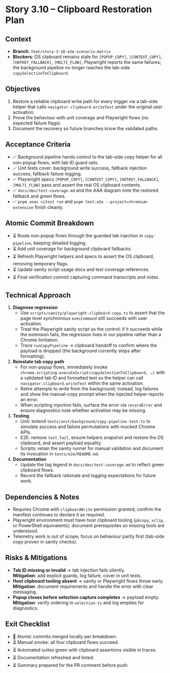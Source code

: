 # Story 3.10 – Clipboard Restoration Plan

## Context

- **Branch**: `feat/story-3-10-e2e-scenario-matrix`
- **Blockers**: OS clipboard remains stale for `[POPUP_COPY]`, `[CONTEXT_COPY]`,
  `[HOTKEY_FALLBACK]`, `[MULTI_FLOW]`; Playwright reports the same failures; the
  background pipeline no longer reaches the tab-side `copySelectionToClipboard`.

## Objectives

1. Restore a reliable clipboard write path for every trigger via a tab-side
   helper that calls `navigator.clipboard.writeText` under the original user
   activation.
2. Prove the behaviour with unit coverage and Playwright flows (no expected
   failure flags).
3. Document the recovery so future branches know the validated paths.

## Acceptance Criteria

- ✅ Background pipeline hands control to the tab-side copy helper for all
  non-popup flows, with tab ID guard rails.
- ✅ Unit tests cover: background write success, fallback injection success,
  fallback failure logging.
- ✅ Playwright specs `[POPUP_COPY]`, `[CONTEXT_COPY]`, `[HOTKEY_FALLBACK]`,
  `[MULTI_FLOW]` pass and assert the real OS clipboard contents.
- ✅ `docs/dev/test-coverage.md` and the AAA diagram note the restored fallback
  and green flows.
- ✅ `pnpm exec vitest run` and
  `pnpm test:e2e --project=chromium-extension` finish cleanly.

## Atomic Commit Breakdown

- ⏳ Route non-popup flows through the guarded tab injection in
  `copy-pipeline`, keeping detailed logging.
- ⏳ Add unit coverage for background clipboard fallbacks.
- ⏳ Refresh Playwright helpers and specs to assert the OS clipboard, removing
  temporary flags.
- ⏳ Update sanity script usage docs and test coverage references.
- ⏳ Final verification commit capturing command transcripts and notes.

## Technical Approach

1. **Diagnose regression**
   - Use `scripts/sanity/playwright-clipboard-copy.ts` to assert that the page
     level synchronous `execCommand` still succeeds with user activation.
   - Treat the Playwright sanity script as the control: if it succeeds while the
     extension fails, the regression lives in our pipeline rather than a Chrome
     limitation.
   - Trace `runCopyPipeline` → clipboard handoff to confirm where the payload is
     dropped (the background currently stops after formatting).
2. **Reinstate tab copy path**
   - For non-popup flows, immediately invoke
     `chrome.scripting.executeScript(copySelectionToClipboard, …)` with a
     validated tab ID and formatted text so the helper can call
     `navigator.clipboard.writeText` within the same activation.
   - Retire attempts to write from the background; instead, log failures and
     show the manual-copy prompt when the injected helper reports an error.
   - When scripting injection fails, surface the error via `recordError` and
     ensure diagnostics note whether activation may be missing.
3. **Testing**
   - Unit: extend `tests/unit/background/copy-pipeline.test.ts` to simulate
     success and failure permutations with mocked Chrome APIs.
   - E2E: remove `test.fail`, ensure helpers snapshot and restore the OS
     clipboard, and assert payload equality.
   - Scripts: retain the sanity runner for manual validation and document its
     invocation in `tests/e2e/README.md`.
4. **Documentation**
   - Update the tag legend in `docs/dev/test-coverage.md` to reflect green
     clipboard flows.
   - Record the fallback rationale and logging expectations for future work.

## Dependencies & Notes

- Requires Chrome with `clipboardWrite` permission granted; confirm the manifest
  continues to declare it as required.
- Playwright environment must have host clipboard tooling (`pbcopy`, `xclip`,
  or PowerShell equivalents); document prerequisites so missing tools are
  understood.
- Telemetry work is out of scope; focus on behaviour parity first (tab-side copy
  proven in sanity checks).

## Risks & Mitigations

- **Tab ID missing or invalid** → tab injection fails silently.  
  **Mitigation**: add explicit guards, log failure, cover in unit tests.
- **Host clipboard tooling absent** → sanity or Playwright flows throw early.  
  **Mitigation**: document requirements and handle the error with clear
  messaging.
- **Popup closes before selection capture completes** → payload empty.  
  **Mitigation**: verify ordering in `selection.ts` and log empties for
  diagnostics.

## Exit Checklist

- 🔄 Atomic commits merged locally per breakdown.
- ⏳ Manual smoke: all four clipboard flows succeed.
- ⏳ Automated suites green with clipboard assertions visible in traces.
- ⏳ Documentation refreshed and linted.
- ⏳ Summary prepared for the PR comment before push.
